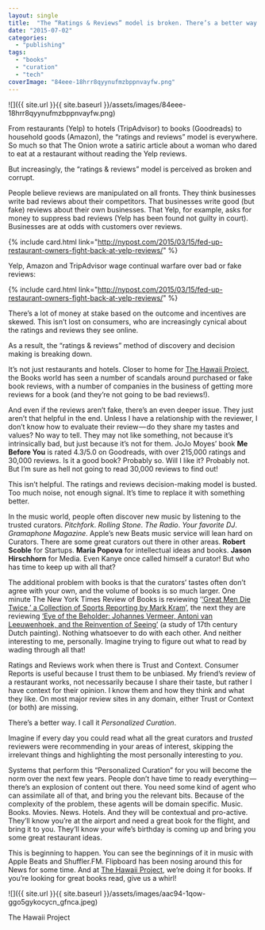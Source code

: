 ```yaml
---
layout: single
title:  "The “Ratings & Reviews” model is broken. There’s a better way."
date: "2015-07-02"
categories: 
  - "publishing"
tags: 
  - "books"
  - "curation"
  - "tech"
coverImage: "84eee-18hrr8qyynufmzbppnvayfw.png"
---
```


![]({{ site.url }}{{ site.baseurl }}/assets/images/84eee-18hrr8qyynufmzbppnvayfw.png)

From restaurants (Yelp) to hotels (TripAdvisor) to books (Goodreads) to household goods (Amazon), the “ratings and reviews” model is everywhere. So much so that The Onion wrote a satiric article about a woman who dared to eat at a restaurant without reading the Yelp reviews.

But increasingly, the “ratings & reviews” model is perceived as broken and corrupt.

People believe reviews are manipulated on all fronts. They think businesses write bad reviews about their competitors. That businesses write good (but fake) reviews about their own businesses. That Yelp, for example, asks for money to suppress bad reviews (Yelp has been found not guilty in court). Businesses are at odds with customers over reviews.

{% include card.html link="http://nypost.com/2015/03/15/fed-up-restaurant-owners-fight-back-at-yelp-reviews/" %}

Yelp, Amazon and TripAdvisor wage continual warfare over bad or fake reviews:

{% include card.html link="http://nypost.com/2015/03/15/fed-up-restaurant-owners-fight-back-at-yelp-reviews/" %}

There’s a lot of money at stake based on the outcome and incentives are skewed. This isn’t lost on consumers, who are increasingly cynical about the ratings and reviews they see online.

As a result, the “ratings & reviews” method of discovery and decision making is breaking down.

It’s not just restaurants and hotels. Closer to home for [The Hawaii Project](http://www.thehawaiiproject.com), the Books world has seen a number of scandals around purchased or fake book reviews, with a number of companies in the business of getting more reviews for a book (and they’re not going to be bad reviews!).

And even if the reviews aren’t fake, there’s an even deeper issue. They just aren’t that helpful in the end. Unless I have a relationship with the reviewer, I don’t know how to evaluate their review — do they share my tastes and values? No way to tell. They may not like something, not because it’s intrinsically bad, but just because it’s not for them. JoJo Moyes’ book **Me Before You** is rated 4.3/5.0 on Goodreads, with over 215,000 ratings and 30,000 reviews. Is it a good book? Probably so. Will I like it? Probably not. But I’m sure as hell not going to read 30,000 reviews to find out!

This isn’t helpful. The ratings and reviews decision-making model is busted. Too much noise, not enough signal. It’s time to replace it with something better.

In the music world, people often discover new music by listening to the trusted curators. _Pitchfork_. _Rolling Stone_. _The Radio_. _Your favorite DJ_. _Gramaphone Magazine_. Apple’s new Beats music service will lean hard on Curators. There are some great curators out there in other areas. **Robert Scoble** for Startups. **Maria Popova** for intellectual ideas and books. **Jason Hirschhorn** for Media. Even Kanye once called himself a curator! But who has time to keep up with all that?

The additional problem with books is that the curators’ tastes often don’t agree with your own, and the volume of books is so much larger. One minute The New York Times Review of Books is reviewing ‘[‘Great Men Die Twice,’ a Collection of Sports Reporting by Mark Kram](http://www.nytimes.com/2015/06/22/books/review-great-men-die-twice-a-collection-of-sports-reporting-by-mark-kram.html?ref=books)’, the next they are reviewing [‘Eye of the Beholder: Johannes Vermeer, Antoni van Leeuwenhoek, and the Reinvention of Seeing’](http://www.nytimes.com/2015/06/28/books/review/eye-of-the-beholder-johannes-vermeer-antoni-van-leeuwenhoek-and-the-reinvention-of-seeing.html?src=me "Click to go to this article") (a study of 17th century Dutch painting). Nothing whatsoever to do with each other. And neither interesting to me, personally. Imagine trying to figure out what to read by wading through all that!

Ratings and Reviews work when there is Trust and Context. Consumer Reports is useful because I trust them to be unbiased. My friend’s review of a restaurant works, not necessarily because I share their taste, but rather I have context for their opinion. I know them and how they think and what they like. On most major review sites in any domain, either Trust or Context (or both) are missing.

There’s a better way. I call it _Personalized Curation_.

Imagine if every day you could read what all the great curators and _trusted_ reviewers were recommending in your areas of interest, skipping the irrelevant things and highlighting the most personally interesting to _you_.

Systems that perform this “Personalized Curation” for you will become the norm over the next few years. People don’t have time to ready everything — there’s an explosion of content out there. You need some kind of agent who can assimilate all of that, and bring you the relevant bits. Because of the complexity of the problem, these agents will be domain specific. Music. Books. Movies. News. Hotels. And they will be contextual and pro-active. They’ll know you’re at the airport and need a great book for the flight, and bring it to you. They’ll know your wife’s birthday is coming up and bring you some great restaurant ideas.

This is beginning to happen. You can see the beginnings of it in music with Apple Beats and Shuffler.FM. Flipboard has been nosing around this for News for some time. And at [The Hawaii Project](http://www.thehawaiiproject.com), we’re doing it for books. If you’re looking for great books read, give us a whirl!

![]({{ site.url }}{{ site.baseurl }}/assets/images/aac94-1qow-ggo5gykocycn_gfnca.jpeg)

The Hawaii Project
